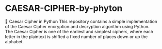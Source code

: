 # CAESAR-CIPHER-by-phyton
🔐 Caesar Cipher in Python  This repository contains a simple implementation of the Caesar Cipher encryption and decryption algorithm using Python.  The Caesar Cipher is one of the earliest and simplest ciphers, where each letter in the plaintext is shifted a fixed number of places down or up the alphabet.
